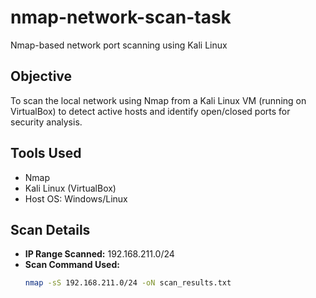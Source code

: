 # nmap-network-scan-task
Nmap-based network port scanning using Kali Linux

##  Objective
To scan the local network using Nmap from a Kali Linux VM (running on VirtualBox) to detect active hosts and identify open/closed ports for security analysis.

## Tools Used
- Nmap
- Kali Linux (VirtualBox)
- Host OS: Windows/Linux

## Scan Details
- **IP Range Scanned:** 192.168.211.0/24
- **Scan Command Used:**
  ```bash
  nmap -sS 192.168.211.0/24 -oN scan_results.txt
